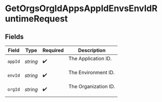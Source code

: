 # GetOrgsOrgIdAppsAppIdEnvsEnvIdRuntimeRequest


## Fields

| Field                  | Type                   | Required               | Description            |
| ---------------------- | ---------------------- | ---------------------- | ---------------------- |
| `appId`                | *string*               | :heavy_check_mark:     | The Application ID.<br/><br/> |
| `envId`                | *string*               | :heavy_check_mark:     | The Environment ID.<br/><br/> |
| `orgId`                | *string*               | :heavy_check_mark:     | The Organization ID.<br/><br/> |